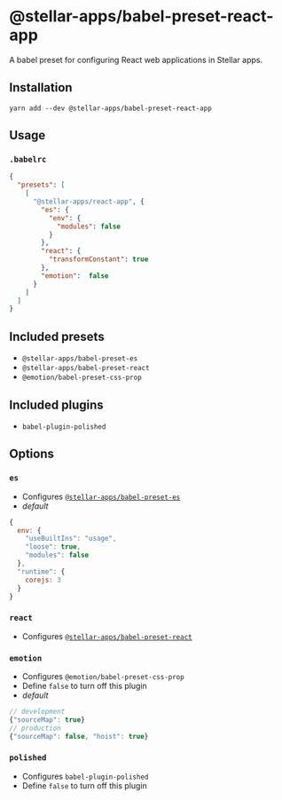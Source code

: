 # @stellar-apps/babel-preset-react-app
A babel preset for configuring React web applications in Stellar apps.

## Installation
`yarn add --dev @stellar-apps/babel-preset-react-app`

## Usage
### `.babelrc`
```json
{
  "presets": [
    [
      "@stellar-apps/react-app", {
        "es": {
          "env": {
            "modules": false
          }
        },
        "react": {
          "transformConstant": true
        },
        "emotion":  false
      }
    ]
  ]
}
```

## Included presets
- `@stellar-apps/babel-preset-es`
- `@stellar-apps/babel-preset-react`
- `@emotion/babel-preset-css-prop`

## Included plugins
- `babel-plugin-polished`

## Options
### `es`
- Configures [`@stellar-apps/babel-preset-es`](https://github.com/jaredLunde/stellar-apps/tree/master/packages/babel-presets/babel-preset-es)
- *default* 
```js
{
  env: {
    "useBuiltIns": "usage",
    "loose": true,
    "modules": false
  },
  "runtime": {
    corejs: 3
  }
}
```

### `react`
- Configures [`@stellar-apps/babel-preset-react`](https://github.com/jaredLunde/stellar-apps/tree/master/packages/babel-presets/babel-preset-react)

### `emotion`
- Configures `@emotion/babel-preset-css-prop`
- Define `false` to turn off this plugin
- *default* 
```js
// development
{"sourceMap": true}
// production
{"sourceMap": false, "hoist": true}
```

### `polished`
- Configures `babel-plugin-polished`
- Define `false` to turn off this plugin

